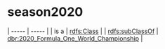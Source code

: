 # season2020

| ----- | ----- |
| is a | [rdfs:Class](http://www.w3.org/2000/01/rdf-schema#Class) |
| [rdfs:subClassOf](http://www.w3.org/2000/01/rdf-schema#subClassOf) | [dbr:2020_Formula_One_World_Championship](https://dbpedia.org/resource/) |